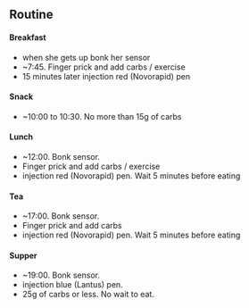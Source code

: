 ## Routine
#### Breakfast
- when she gets up bonk her sensor
- ~7:45. Finger prick and add carbs / exercise
- 15 minutes later injection red (Novorapid) pen
#### Snack
- ~10:00 to 10:30. No more than 15g of carbs
#### Lunch
- ~12:00. Bonk sensor.
- Finger prick and add carbs / exercise
- injection red (Novorapid) pen. Wait 5 minutes before eating
#### Tea
- ~17:00. Bonk sensor.
- Finger prick and add carbs
- injection red (Novorapid) pen. Wait 5 minutes before eating
#### Supper
- ~19:00. Bonk sensor.
- injection blue (Lantus) pen.
- 25g of carbs or less. No wait to eat.

